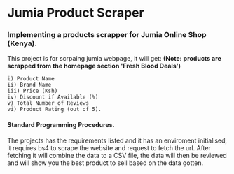 # Jumia Product Scraper
### Implementing a products scrapper for Jumia Online Shop (Kenya). 
This project is for scrpaing jumia webpage, it will get:
**(Note: products are scrapped from the homepage section 'Fresh Blood Deals')**
```
i) Product Name
ii) Brand Name
iii) Price (Ksh)
iv) Discount if Available (%)
v) Total Number of Reviews
vi) Product Rating (out of 5). 
```
#### Standard Programming Procedures.
The projects has the requirements listed and it has an enviroment initialised, it requires bs4 to scrape the website and
request to fetch the url. After fetching it will combine the data to a CSV file, the data will then be reviewed and will show you
the best product to sell based on the data gotten.
